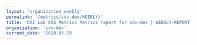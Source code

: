 ```yaml
---
layout: 'organization_weekly'
permalink: '/metrics/sdv-dev/WEEKLY/'
title: 'DAI Lab OSS Metrics Metrics report for sdv-dev | WEEKLY-REPORT-2020-03-29'
organization: 'sdv-dev'
current_date: '2020-03-29'
---
```

